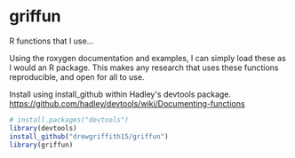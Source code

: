griffun
=======

R functions that I use...

Using the roxygen documentation and examples, I can simply load these as I would an R package. This makes any research that uses these functions reproducible, and open for all to use.

Install using install_github within Hadley's devtools package. https://github.com/hadley/devtools/wiki/Documenting-functions

```R
# install.packages("devtools")
library(devtools)
install_github("drewgriffith15/griffun")
library(griffun)
```